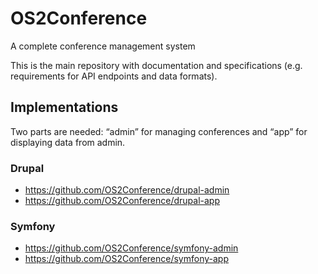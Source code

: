 # OS2Conference

A complete conference management system

This is the main repository with documentation and specifications (e.g. requirements for API endpoints and data formats).

## Implementations

Two parts are needed: “admin” for managing conferences and “app” for displaying data from admin. 

### Drupal

* https://github.com/OS2Conference/drupal-admin
* https://github.com/OS2Conference/drupal-app

### Symfony

* https://github.com/OS2Conference/symfony-admin
* https://github.com/OS2Conference/symfony-app
